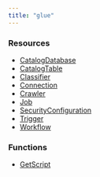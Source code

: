 ```yaml
---
title: "glue"
---
```


<!-- WARNING: this file was generated by the Pulumi Terraform Bridge (tfgen) Tool. -->
<!-- Do not edit by hand unless you're certain you know what you are doing! -->

<style>
  table td p { margin-top: 0; margin-bottom: 0; }
</style>

<h3>Resources</h3>
<ul class="api">
    <li><a href="catalogdatabase"><span class="symbol resource"></span>CatalogDatabase</a></li>
    <li><a href="catalogtable"><span class="symbol resource"></span>CatalogTable</a></li>
    <li><a href="classifier"><span class="symbol resource"></span>Classifier</a></li>
    <li><a href="connection"><span class="symbol resource"></span>Connection</a></li>
    <li><a href="crawler"><span class="symbol resource"></span>Crawler</a></li>
    <li><a href="job"><span class="symbol resource"></span>Job</a></li>
    <li><a href="securityconfiguration"><span class="symbol resource"></span>SecurityConfiguration</a></li>
    <li><a href="trigger"><span class="symbol resource"></span>Trigger</a></li>
    <li><a href="workflow"><span class="symbol resource"></span>Workflow</a></li>
</ul>

<h3>Functions</h3>
<ul class="api">
    <li><a href="getscript"><span class="symbol datasource"></span>GetScript</a></li>
</ul>

